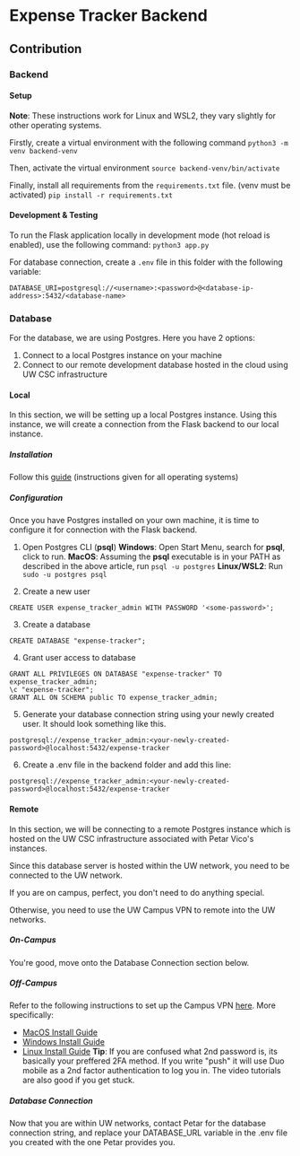 # Expense Tracker Backend

## Contribution

### Backend

#### Setup

**Note**: These instructions work for Linux and WSL2, they vary slightly for other operating systems.

Firstly, create a virtual environment with the following command
`python3 -m venv backend-venv`

Then, activate the virtual environment
`source backend-venv/bin/activate`

Finally, install all requirements from the `requirements.txt` file. (venv must be activated)
`pip install -r requirements.txt`

#### Development & Testing

To run the Flask application locally in development mode (hot reload is enabled), use the following command:
`python3 app.py`

For database connection, create a `.env` file in this folder with the following variable:
```
DATABASE_URI=postgresql://<username>:<password>@<database-ip-address>:5432/<database-name>
```


### Database
For the database, we are using Postgres. Here you have 2 options:
1. Connect to a local Postgres instance on your machine
2. Connect to our remote development database hosted in the cloud using UW CSC infrastructure

#### Local
In this section, we will be setting up a local Postgres instance. Using this instance, we will create a connection from the Flask backend to our local instance.

##### Installation
Follow this [guide](https://www.prisma.io/dataguide/postgresql/setting-up-a-local-postgresql-database) (instructions given for all operating systems)

##### Configuration
Once you have Postgres installed on your own machine, it is time to configure it for connection with the Flask backend.

1. Open Postgres CLI (**psql**)
**Windows**: Open Start Menu, search for **psql**, click to run.
**MacOS**: Assuming the **psql** executable is in your PATH as described in the above article, run `psql -u postgres`
**Linux/WSL2**: Run `sudo -u postgres psql`

2. Create a new user
```
CREATE USER expense_tracker_admin WITH PASSWORD '<some-password>';
```

3. Create a database
```
CREATE DATABASE "expense-tracker";
```

4. Grant user access to database
```
GRANT ALL PRIVILEGES ON DATABASE "expense-tracker" TO expense_tracker_admin;
\c "expense-tracker";
GRANT ALL ON SCHEMA public TO expense_tracker_admin;
```

5. Generate your database connection string using your newly created user. It should look something like this.
```
postgresql://expense_tracker_admin:<your-newly-created-password>@localhost:5432/expense-tracker
```

6. Create a .env file in the backend folder and add this line:
```
postgresql://expense_tracker_admin:<your-newly-created-password>@localhost:5432/expense-tracker
```


#### Remote
In this section, we will be connecting to a remote Postgres instance which is hosted on the UW CSC infrastructure associated with Petar Vico's instances.

Since this database server is hosted within the UW network, you need to be connected to the UW network.

If you are on campus, perfect, you don't need to do anything special.

Otherwise, you need to use the UW Campus VPN to remote into the UW networks.

##### On-Campus
You're good, move onto the Database Connection section below.

##### Off-Campus
Refer to the following instructions to set up the Campus VPN [here](https://uwaterloo.atlassian.net/wiki/spaces/ISTKB/pages/262012980/Virtual+Private+Network+VPN).
More specifically:
- [MacOS Install Guide](https://uwaterloo.atlassian.net/wiki/spaces/ISTKB/pages/262012942/How+to+install+and+connect+to+the+VPN+-+Mac+OS)
- [Windows Install Guide](https://uwaterloo.atlassian.net/wiki/spaces/ISTKB/pages/262012949/How+to+Install+AnyConnect+and+Connect+to+the+VPN+-+Windows+OS)
- [Linux Install Guide](https://uwaterloo.atlassian.net/wiki/spaces/ISTKB/pages/262012938/How+to+install+and+connect+to+the+VPN+-Linux+Ubuntu)
**Tip**: If you are confused what 2nd password is, its basically your preffered 2FA method. If you write "push" it will use Duo mobile as a 2nd factor authentication to log you in. The video tutorials are also good if you get stuck.

##### Database Connection
Now that you are within UW networks, contact Petar for the database connection string, and replace your DATABASE_URL variable in the .env file you created with the one Petar provides you.
